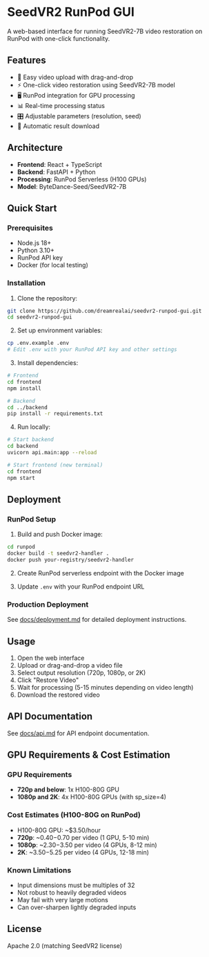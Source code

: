 # SeedVR2 RunPod GUI

A web-based interface for running SeedVR2-7B video restoration on RunPod with one-click functionality.

## Features

- 🎥 Easy video upload with drag-and-drop
- ⚡ One-click video restoration using SeedVR2-7B model
- 🖥️ RunPod integration for GPU processing
- 📊 Real-time processing status
- 🎛️ Adjustable parameters (resolution, seed)
- 💾 Automatic result download

## Architecture

- **Frontend**: React + TypeScript
- **Backend**: FastAPI + Python
- **Processing**: RunPod Serverless (H100 GPUs)
- **Model**: ByteDance-Seed/SeedVR2-7B

## Quick Start

### Prerequisites
- Node.js 18+
- Python 3.10+
- RunPod API key
- Docker (for local testing)

### Installation

1. Clone the repository:
```bash
git clone https://github.com/dreamrealai/seedvr2-runpod-gui.git
cd seedvr2-runpod-gui
```

2. Set up environment variables:
```bash
cp .env.example .env
# Edit .env with your RunPod API key and other settings
```

3. Install dependencies:
```bash
# Frontend
cd frontend
npm install

# Backend
cd ../backend
pip install -r requirements.txt
```

4. Run locally:
```bash
# Start backend
cd backend
uvicorn api.main:app --reload

# Start frontend (new terminal)
cd frontend
npm start
```

## Deployment

### RunPod Setup

1. Build and push Docker image:
```bash
cd runpod
docker build -t seedvr2-handler .
docker push your-registry/seedvr2-handler
```

2. Create RunPod serverless endpoint with the Docker image

3. Update `.env` with your RunPod endpoint URL

### Production Deployment

See [docs/deployment.md](docs/deployment.md) for detailed deployment instructions.

## Usage

1. Open the web interface
2. Upload or drag-and-drop a video file
3. Select output resolution (720p, 1080p, or 2K)
4. Click "Restore Video"
5. Wait for processing (5-15 minutes depending on video length)
6. Download the restored video

## API Documentation

See [docs/api.md](docs/api.md) for API endpoint documentation.

## GPU Requirements & Cost Estimation

### GPU Requirements
- **720p and below**: 1x H100-80G GPU
- **1080p and 2K**: 4x H100-80G GPUs (with sp_size=4)

### Cost Estimates (H100-80G on RunPod)
- H100-80G GPU: ~$3.50/hour
- **720p**: ~$0.40-$0.70 per video (1 GPU, 5-10 min)
- **1080p**: ~$2.30-$3.50 per video (4 GPUs, 8-12 min)  
- **2K**: ~$3.50-$5.25 per video (4 GPUs, 12-18 min)

### Known Limitations
- Input dimensions must be multiples of 32
- Not robust to heavily degraded videos
- May fail with very large motions
- Can over-sharpen lightly degraded inputs

## License

Apache 2.0 (matching SeedVR2 license)